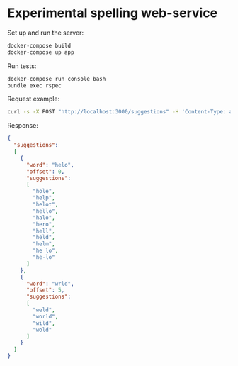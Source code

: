 # Experimental spelling web-service

Set up and run the server:

```bash
docker-compose build
docker-compose up app
```

Run tests:

```bash
docker-compose run console bash
bundle exec rspec
```

Request example:

```bash
curl -s -X POST "http://localhost:3000/suggestions" -H 'Content-Type: application/json' -d '{"text": "helo wrld"}' | python -m json.tool
```

Response:

```json
{
  "suggestions":
  [
    {
      "word": "helo",
      "offset": 0,
      "suggestions":
      [
        "hole",
        "help",
        "helot",
        "hello",
        "halo",
        "hero",
        "hell",
        "held",
        "helm",
        "he lo",
        "he-lo"
      ]
    },
    {
      "word": "wrld",
      "offset": 5,
      "suggestions":
      [
        "weld",
        "world",
        "wild",
        "wold"
      ]
    }
  ]
}
```
